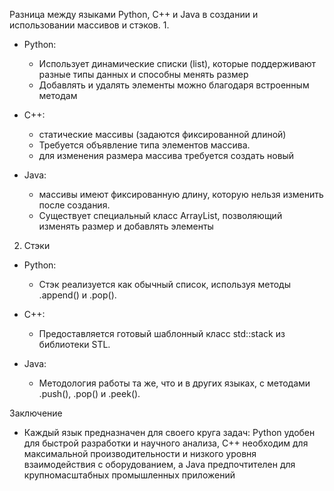 Разница между языками Python, C++ и Java в создании и использовании массивов и стэков. 
1.
- Python:

  - Использует динамические списки (list), которые поддерживают разные типы данных и способны менять размер
   - Добавлять и удалять элементы можно благодаря встроенным методам 
- C++:

  - статические массивы (задаются фиксированной длиной)
  - Требуется объявление типа элементов массива.
  - для изменения размера массива требуется создать новый 
- Java:

  - массивы имеют фиксированную длину, которую нельзя изменить после создания.
  - Существует специальный класс ArrayList, позволяющий изменять размер и добавлять элементы 

2. Стэки 

- Python:

  - Стэк реализуется как обычный список, используя методы .append() и .pop().

- C++:

  - Предоставляется готовый шаблонный класс std::stack из библиотеки STL.

- Java:

  - Методология работы та же, что и в других языках, с методами .push(), .pop() и .peek().

 Заключение

- Каждый язык предназначен для своего круга задач: Python удобен для быстрой разработки и научного анализа, C++ необходим для максимальной производительности и низкого уровня взаимодействия с оборудованием, а Java предпочтителен для крупномасштабных промышленных приложений
